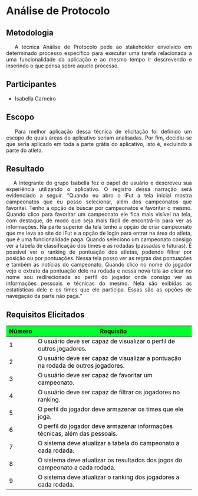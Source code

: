 #  **Análise de Protocolo**

<div class="line"></div>

## Metodologia

 <div>
    <p align="justify">&emsp;
        A técnica Análise de Protocolo pede ao stakeholder envolvido em determinado processo específico para executar uma tarefa relacionada a uma funcionalidade da aplicação e ao mesmo tempo ir descrevendo e inserindo o que pensa sobre aquele processo.</p>

 </div>
<div class="line"></div>

## Participantes

- Isabella Carneiro

<div class="line"></div>

## Escopo
<div>
    <p align="justify">&emsp;
        Para melhor aplicação dessa técnica de elicitação foi definido um escopo de quais áreas do aplicativo seriam analisadas.
Por fim, decidiu-se que seria aplicado em toda a parte grátis do aplicativo, isto é, excluindo a parte do atleta.</p>
 </div>

 ## Resultado
<div>
    <p align="justify">&emsp;
        A integrante do grupo Isabella fez o papel de usuário e descreveu sua experiência utilizando o aplicativo. O registro dessa narração será evidenciado a seguir.
	“Quando eu abro o iFut a tela inicial mostra campeonatos que eu posso selecionar, além dos campeonatos que favoritei. Tenho a opção de buscar por campeonatos e favoritar o mesmo.
Quando clico para favoritar um campeonato ele fica mais visível na tela, com destaque, de modo que seja mais fácil de encontrá-lo para ver as informações.
Na parte superior da tela tenho a opção de criar campeonato que me leva ao site do iFut e a opção de login para entrar na área do atleta, que é uma funcionalidade paga.
Quando seleciono um campeonato consigo ver a tabela de classificação dos times e as rodadas (passadas e futuras). É possível ver o ranking de pontuação dos atletas, podendo  filtrar por posição ou por pontuações. Nessa tela posso ver as regras das pontuações e também as notícias do campeonato.
Quando clico no nome do jogador vejo o extrato da pontuação dele na rodada e nessa nova tela ao clicar no nome sou redirecionada ao perfil do jogador onde consigo ver as informações pessoais e técnicas do mesmo. Nela são exibidas as estatísticas dele e os times que ele participa.
Essas são as opções de navegação da parte não paga.”</p>
 </div>

 ## Requisitos Elicitados

 <table class="table table-striped" style="color:black;">
    <thead style="background-color: #00ff2b;">
        <th>Número</th>
        <th>Requisito</th>
    </thead>
    <tbody>
        <tr>
            <td>1      </td> <td>O usuário deve ser capaz de visualizar o perfil de outros jogadores.    </td>
        </tr>
        <tr>
            <td>2      </td> <td>O usuário deve ser capaz de visualizar a pontuação na rodada de outros jogadores.                                               </td>
        </tr>
        <tr>
            <td>3      </td> <td>O usuário deve ser capaz de favoritar um campeonato.                                              </td>
        </tr>
        <tr>
            <td>4      </td> <td>O usuário deve ser capaz de filtrar os jogadores no ranking.                                                           </td>
        </tr>
        <tr>
            <td>5      </td> <td>O perfil do jogador deve armazenar os times que ele joga.                        </td>
        </tr>
        <tr>
            <td>6      </td> <td>O perfil do jogador deve armazenar informações técnicas, além das pessoais.</td>
        </tr>
        <tr>
            <td>7      </td> <td>O sistema deve atualizar a tabela do campeonato a cada rodada.</td>
        </tr>
        <tr>
            <td>8      </td> <td>O sistema deve atualizar os resultados dos jogos do campeonato a cada rodada.</td>
        </tr>
        <tr>
            <td>9      </td> <td>O sistema deve atualizar o ranking dos jogadores a cada rodada.</td>
        </tr>
         </tbody>
</table>